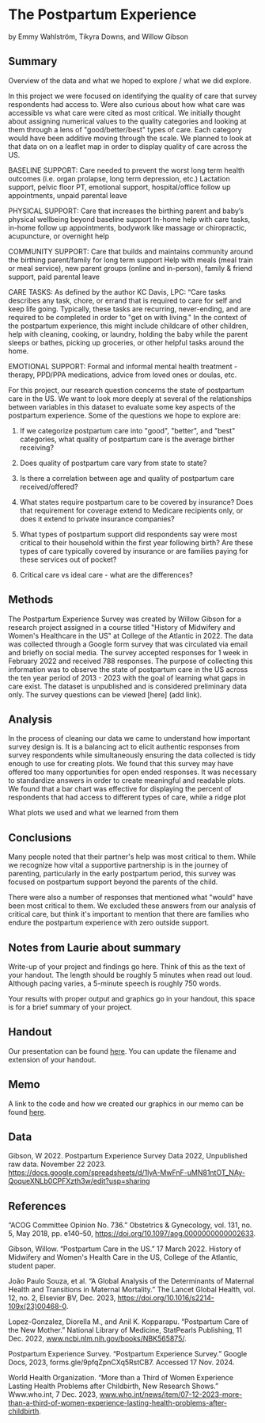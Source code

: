 The Postpartum Experience
================
by Emmy Wahlström, Tikyra Downs, and Willow Gibson

## Summary

Overview of the data and what we hoped to explore / what we did explore.

In this project we were focused on identifying the quality of care that survey respondents had access to. Were also curious about how what care was accessible vs what care were cited as most critical. We initially thought about assigning numerical values to the quality categories and looking at them through a lens of "good/better/best" types of care. Each category would have been additive moving through the scale. We planned to look at that data on on a leaflet map in order to display quality of care across the US.

BASELINE SUPPORT: Care needed to prevent the worst long term health outcomes (i.e. organ prolapse, long term depression, etc.)
Lactation support, pelvic floor PT, emotional support, hospital/office follow up appointments, unpaid parental leave

PHYSICAL SUPPORT: Care that increases the birthing parent and baby’s physical wellbeing beyond baseline support
In-home help with care tasks, in-home follow up appointments, bodywork like massage or chiropractic, acupuncture, or overnight help

COMMUNITY SUPPORT: Care that builds and maintains community around the birthing parent/family for long term support
Help with meals (meal train or meal service), new parent groups (online and in-person), family & friend support, paid parental leave

CARE TASKS: As defined by the author KC Davis, LPC: 
                     “Care tasks describes any task, chore, or errand that is required to care for self and keep life going. Typically, these tasks are recurring, never-ending, and are required to be completed in order to "get on with living."
In the context of the postpartum experience, this might include childcare of other children, help with cleaning, cooking, or laundry, holding the baby while the parent sleeps or bathes, picking up groceries, or other helpful tasks around the home.

EMOTIONAL SUPPORT: Formal and informal mental health treatment - therapy, PPD/PPA medications, advice from loved ones or doulas, etc.

For this project, our research question concerns the state of postpartum care in the US. We want to look more deeply at several of the relationships between variables in this dataset to evaluate some key aspects of the postpartum experience. Some of the questions we hope to explore are:

1. If we categorize postpartum care into "good", "better", and "best" categories, what quality of postpartum care is the average birther receiving?

2. Does quality of postpartum care vary from state to state?

3. Is there a correlation between age and quality of postpartum care received/offered?

4. What states require postpartum care to be covered by insurance? Does that requirement for coverage extend to Medicare recipients only, or does it extend to private insurance companies?

5. What types of postpartum support did respondents say were most critical to their household within the first year following birth? Are these types of care typically covered by insurance or are families paying for these services out of pocket?

6. Critical care vs ideal care - what are the differences?


## Methods

The Postpartum Experience Survey was created by Willow Gibson for a research project assigned in a course titled "History of Midwifery and Women's Healthcare in the US" at College of the Atlantic in 2022. The data was collected through a Google form survey that was circulated via email and briefly on social media. The survey accepted responses for 1 week in February 2022 and received 788 responses. The purpose of collecting this information was to observe the state of postpartum care in the US across the ten year period of 2013 - 2023 with the goal of learning what gaps in care exist. The dataset is unpublished and is considered preliminary data only. The survey questions can be viewed [here] (add link).

## Analysis

In the process of cleaning our data we came to understand how important survey design is. It is a balancing act to elicit authentic responses from survey respondents while simultaneously ensuring the data collected is tidy enough to use for creating plots. We found that this survey may have offered too many opportunities for open ended responses. It was necessary to standardize answers in order to create meaningful and readable plots. We found that a bar chart was effective for displaying the percent of respondents that had access to different types of care, while a ridge plot 

What plots we used and what we learned from them

## Conclusions

Many people noted that their partner's help was most critical to them. While we recognize how vital a supportive partnership is in the journey of parenting, particularly in the early postpartum period, this survey was focused on postpartum support beyond the parents of the child.

There were also a number of responses that mentioned what "would" have been most critical to them. We excluded these answers from our analysis of critical care, but think it's important to mention that there are families who endure the postpartum experience with zero outside support.

## Notes from Laurie about summary
Write-up of your project and findings go here. Think of this as the text
of your handout. The length should be roughly 5 minutes when read
out loud. Although pacing varies, a 5-minute speech is roughly 750
words. 

Your results with proper output and
graphics go in your handout, this space is for a brief summary of
your project.

## Handout

Our presentation can be found [here](handout/handout.pdf). You can update the filename and extension of your handout.

## Memo

A link to the code and how we created our graphics in our memo can be found [here](memo/memo.html).

## Data

Gibson, W 2022. Postpartum Experience Survey Data 2022, Unpublished raw data. November 22 2023. https://docs.google.com/spreadsheets/d/1lyA-MwFnF-uMN81ntOT_NAy-QoqueXNLb0CPFXzth3w/edit?usp=sharing

## References

“ACOG Committee Opinion No. 736.” Obstetrics & Gynecology, vol. 131, no. 5, May 2018, pp.
    e140–50, https://doi.org/10.1097/aog.0000000000002633.

Gibson, Willow. “Postpartum Care in the US.” 17 March 2022. History of Midwifery and Women's
    Health Care in the US, College of the Atlantic, student paper.

João Paulo Souza, et al. “A Global Analysis of the Determinants of Maternal Health and
    Transitions in Maternal Mortality.” The Lancet Global Health, vol. 12, no. 2, Elsevier
    BV, Dec. 2023, https://doi.org/10.1016/s2214-109x(23)00468-0.

Lopez-Gonzalez, Diorella M., and Anil K. Kopparapu. “Postpartum Care of the New Mother.”
   National Library of Medicine, StatPearls Publishing, 11 Dec. 2022,
   www.ncbi.nlm.nih.gov/books/NBK565875/.

Postpartum Experience Survey. “Postpartum Experience Survey.” Google Docs, 2023, forms.gle/9pfqZpnCXq5RstCB7. Accessed 17 Nov. 2024.

World Health Organization. “More than a Third of Women Experience Lasting Health Problems
    after Childbirth, New Research Shows.” Www.who.int, 7 Dec. 2023,
    www.who.int/news/item/07-12-2023-more-than-a-third-of-women-experience-lasting-health-problems-after-childbirth.

